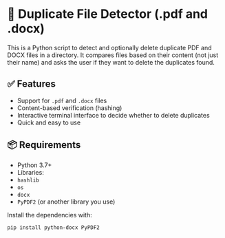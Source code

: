 # 📁 Duplicate File Detector (.pdf and .docx)

This is a Python script to detect and optionally delete duplicate PDF and DOCX files in a directory. It compares files based on their content (not just their name) and asks the user if they want to delete the duplicates found.

## ✅ Features

- Support for `.pdf` and `.docx` files
- Content-based verification (hashing)
- Interactive terminal interface to decide whether to delete duplicates
- Quick and easy to use

## 📦 Requirements

- Python 3.7+
- Libraries:
- `hashlib`
- `os`
- `docx`
- `PyPDF2` (or another library you use)

Install the dependencies with:

```bash
pip install python-docx PyPDF2
